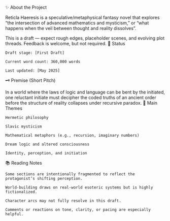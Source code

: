 ✨ About the Project

Reticla Haeresis is a speculative/metaphysical fantasy novel that explores  “the intersection of advanced mathematics and mysticism,” or “what happens when the veil between thought and reality dissolves”.

This is a draft — expect rough edges, placeholder scenes, and evolving plot threads. Feedback is welcome, but not required.
🧭 Status

    Draft stage: [First Draft]

    Current word count: 360,000 words

    Last updated: [May 2025]

🗝️ Premise (Short Pitch)

In a world where the laws of logic and language can be bent by the initiated, one reluctant initiate must decipher the coded truths of an ancient order before the structure of reality collapses under recursive paradox.
🧙 Main Themes

    Hermetic philosophy

    Slavic mysticism

    Mathematical metaphors (e.g., recursion, imaginary numbers)

    Dream logic and altered consciousness

    Identity, perception, and initiation

📚 Reading Notes

    Some sections are intentionally fragmented to reflect the protagonist’s shifting perception.

    World-building draws on real-world esoteric systems but is highly fictionalized.

    Character arcs may not fully resolve in this draft.

    Comments or reactions on tone, clarity, or pacing are especially helpful.
